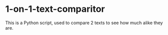 # 1-on-1-text-comparitor
This is a Python script, used to compare 2 texts to see how much alike they are.
